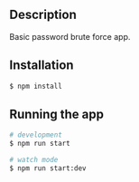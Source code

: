 ## Description

Basic password brute force app.

## Installation

```bash
$ npm install
```

## Running the app

```bash
# development
$ npm run start

# watch mode
$ npm run start:dev
```
